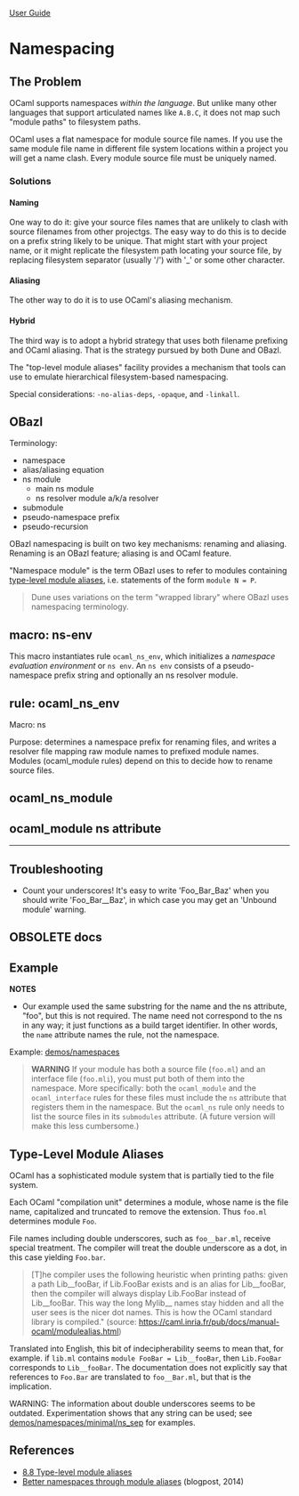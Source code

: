[User Guide](index.md)

# Namespacing

## The Problem

OCaml supports namespaces _within the language_. But unlike many other
languages that support articulated names like `A.B.C`, it does not map
such "module paths" to filesystem paths.

OCaml uses a flat namespace for module source file names. If you use
the same module file name in different file system locations within a
project you will get a name clash. Every module source file must be
uniquely named.

### Solutions

#### Naming

One way to do it: give your source files names that are unlikely to
clash with source filenames from other projectgs. The easy way to do
this is to decide on a prefix string likely to be unique. That might
start with your project name, or it might replicate the filesystem
path locating your source file, by replacing filesystem separator
(usually '/') with '_' or some other character.

#### Aliasing
The other way to do it is to use OCaml's aliasing mechanism.

#### Hybrid

The third way is to adopt a hybrid strategy that uses both filename
prefixing and OCaml aliasing. That is the strategy pursued by both
Dune and OBazl.

The "top-level module aliases" facility provides a mechanism that
tools can use to emulate hierarchical filesystem-based namespacing.

Special considerations: `-no-alias-deps`, `-opaque`, and `-linkall`.

## OBazl

Terminology:

* namespace
* alias/aliasing equation
* ns module
  * main ns module
  * ns resolver module a/k/a resolver
* submodule
* pseudo-namespace prefix
* pseudo-recursion

OBazl namespacing is built on two key mechanisms: renaming and
aliasing. Renaming is an OBazl feature; aliasing is and OCaml feature.

"Namespace module" is the term OBazl uses to refer to modules containing
[type-level module
aliases](https://caml.inria.fr/pub/docs/manual-ocaml/modulealias.html),
i.e. statements of the form `module N = P`.

>    Dune uses variations on the term "wrapped library" where OBazl uses namespacing terminology.


## macro: ns-env

This macro instantiates rule `ocaml_ns_env`, which initializes a
_namespace evaluation environment_ or `ns env`. An `ns env` consists
of a pseudo-namespace prefix string and optionally an ns resolver
module.

## rule: ocaml_ns_env

Macro: ns

Purpose: determines a namespace prefix for renaming files, and writes
a resolver file mapping raw module names to prefixed module names.
Modules (ocaml_module rules) depend on this to decide how to rename
source files.

## ocaml_ns_module

## ocaml_module ns attribute

----

## Troubleshooting

* Count your underscores!  It's easy to write 'Foo_Bar_Baz' when you should write 'Foo_Bar__Baz', in which case you may get an 'Unbound module' warning.

## OBSOLETE docs

Example
-------


**NOTES**

-   Our example used the same substring for the name and the ns
    attribute, "foo", but this is not required. The name need not
    correspond to the ns in any way; it just functions as a build target
    identifier. In other words, the `name` attribute names the rule, not
    the namespace.

Example:
[demos/namespaces](https://github.com/obazl/dev_obazl/tree/main/demos/namespaces)

> **WARNING** If your module has both a source file (`foo.ml`) and an
> interface file (`foo.mli`), you must put both of them into the
> namespace. More specifically: both the `ocaml_module` and the
> `ocaml_interface` rules for these files must include the `ns`
> attribute that registers them in the namespace. But the `ocaml_ns`
> rule only needs to list the source files in its `submodules`
> attribute. (A future version will make this less cumbersome.)

Type-Level Module Aliases
-------------------------

OCaml has a sophisticated module system that is partially tied to the
file system.

Each OCaml "compilation unit" determines a module, whose name is the
file name, capitalized and truncated to remove the extension. Thus
`foo.ml` determines module `Foo`.

File names including double underscores, such as `foo__bar.ml`, receive
special treatment. The compiler will treat the double underscore as a
dot, in this case yielding `Foo.bar`.

> \[T\]he compiler uses the following heuristic when printing paths:
> given a path Lib\_\_fooBar, if Lib.FooBar exists and is an alias for
> Lib\_\_fooBar, then the compiler will always display Lib.FooBar
> instead of Lib\_\_fooBar. This way the long Mylib\_\_ names stay
> hidden and all the user sees is the nicer dot names. This is how the
> OCaml standard library is compiled.\" (source:
> https://caml.inria.fr/pub/docs/manual-ocaml/modulealias.html)

Translated into English, this bit of indecipherability seems to mean
that, for example. if `lib.ml` contains `module FooBar = Lib__fooBar`,
then `Lib.FooBar` corresponds to `Lib__fooBar`. The documentation does
not explicitly say that references to `Foo.Bar` are translated to
`foo__Bar.ml`, but that is the implication.

WARNING: The information about double underscores seems to be outdated.
Experimentation shows that any string can be used; see
[demos/namespaces/minimal/ns\_sep](https://github.com/obazl/dev_obazl/tree/main/demos/namespaces/minimal/ns_sep)
for examples.

References
----------

-   [8.8 Type-level module
    aliases](https://caml.inria.fr/pub/docs/manual-ocaml/modulealias.html)
-   [Better namespaces through module
    aliases](https://blog.janestreet.com/better-namespaces-through-module-aliases)
    (blogpost, 2014)
